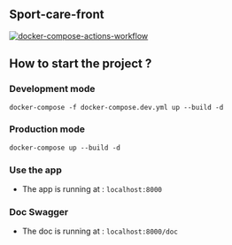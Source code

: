## Sport-care-front

[![docker-compose-actions-workflow](https://github.com/EpitechMscPro2020/SPORT-CARE-FRONT/actions/workflows/push.yml/badge.svg)](https://github.com/EpitechMscPro2020/SPORT-CARE-BACK/actions/workflows/push.yml)

## How to start the project ?

### Development mode

`docker-compose -f docker-compose.dev.yml up --build -d`

### Production mode

`docker-compose up --build -d`

### Use the app

- The app is running at : `localhost:8000`

### Doc Swagger

- The doc is running at : `localhost:8000/doc`
